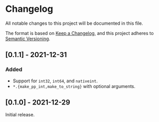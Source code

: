 # Changelog
All notable changes to this project will be documented in this file.

The format is based on [Keep a Changelog](https://keepachangelog.com/en/1.0.0/),
and this project adheres to [Semantic Versioning](https://semver.org/spec/v2.0.0.html).

## [0.1.1] - 2021-12-31
### Added
- Support for `int32`, `int64`, and `nativeint`.
- `*.{make_pp_int,make_to_string}` with optional arguments.

## [0.1.0] - 2021-12-29

Initial release.
